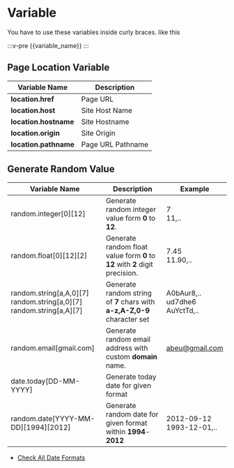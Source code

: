 <script setup>
import TodayDate from '../components/TodayDate.vue'
</script>

# Variable

You have to use these variables inside curly braces. like this

:::v-pre
{{variable_name}}
:::

## Page Location Variable

| Variable Name         | Description       |
| --------------------- | ----------------- |
| **location.href**     | Page URL          |
| **location.host**     | Site Host Name    |
| **location.hostname** | Site Hostname     |
| **location.origin**   | Site Origin       |
| **location.pathname** | Page URL Pathname |

## Generate Random Value

| Variable Name                                                                   | Description                                                                  | Example                                 |
| ------------------------------------------------------------------------------- | ---------------------------------------------------------------------------- | --------------------------------------- |
| random.integer[0][12]                                                           | Generate random integer value form **0** to **12**.                          | 7 <br> 11,..                            |
| random.float[0][12][2]                                                          | Generate random float value form **0** to **12** with **2** digit precision. | 7.45 <br> 11.90,..                      |
| random.string[a,A,0][7] <br> random.string[a,0][7] <br> random.string[a,A][7] | Generate random string of **7** chars with **a-z,A-Z,0-9** character set          | A0bAur8,.. <br> ud7dhe6 <br> AuYctTd,.. |
| random.email[gmail.com]                                                         | Generate random email address with custom **domain** name.                       | abeu@gmail.com                          |
| date.today[DD-MM-YYYY]                                                          | Generate today date for given format                                         | <TodayDate/>                            |
| random.date[YYYY-MM-DD][1994][2012]                                             | Generate random date for given format within **1994**-**2012**                       | 2012-09-12 <br> 1993-12-01,..           |

- [Check All Date Formats](https://day.js.org/docs/en/display/format#list-of-all-available-formats)
